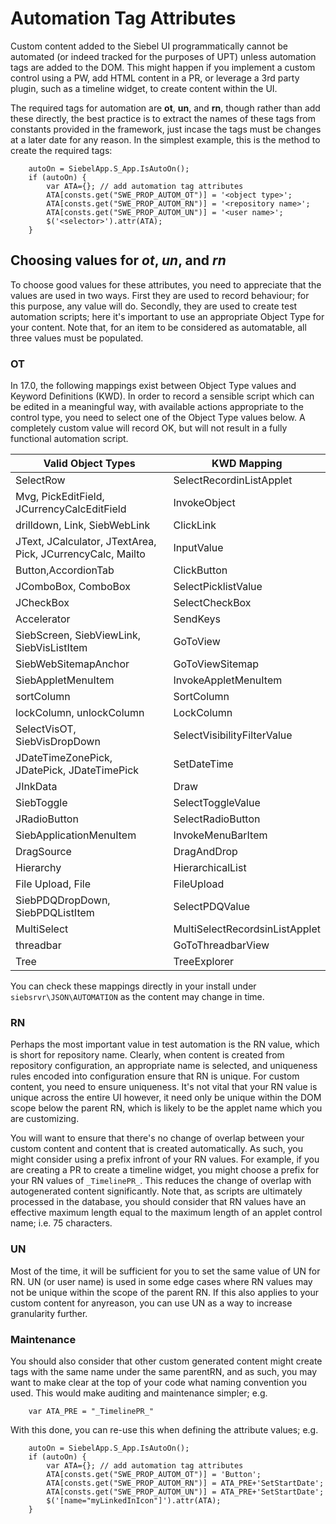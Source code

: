 # Automation Tag Attributes

Custom content added to the Siebel UI programmatically cannot be automated (or indeed tracked for the purposes of UPT) unless automation tags are added to the DOM. This might happen if you implement a custom control using a PW, add HTML content in a PR, or leverage a 3rd party plugin, such as a timeline widget, to create content within the UI.

The required tags for automation are **ot**, **un**, and **rn**, though rather than add these directly, the best practice is to extract the names of these tags from constants provided in the framework, just incase the tags must be changes at a later date for any reason. In the simplest example, this is the method to create the required tags:

```
    autoOn = SiebelApp.S_App.IsAutoOn();
	if (autoOn) {
		var ATA={}; // add automation tag attributes
		ATA[consts.get("SWE_PROP_AUTOM_OT")] = '<object type>';
		ATA[consts.get("SWE_PROP_AUTOM_RN")] = '<repository name>';
		ATA[consts.get("SWE_PROP_AUTOM_UN")] = '<user name>';
		$('<selector>').attr(ATA);
	}
```
## Choosing values for _ot_, _un_, and _rn_

To choose good values for these attributes, you need to appreciate that the values are used in two ways. First they are used to record behaviour; for this purpose, any value will do. Secondly, they are used to create test automation scripts; here it's important to use an appropriate Object Type for your content. Note that, for an item to be considered as automatable, all three values must be populated.

### OT

In 17.0, the following mappings exist between Object Type values and Keyword Definitions (KWD). In order to record a sensible script which can be edited in a meaningful way, with available actions appropriate to the control type, you need to select one of the Object Type values below. A completely custom value will record OK, but will not result in a fully functional automation script.


| Valid Object Types | KWD Mapping |
| --- | --- |
| SelectRow | SelectRecordinListApplet |
| Mvg, PickEditField, JCurrencyCalcEditField | InvokeObject |
| drilldown, Link, SiebWebLink | ClickLink |
| JText, JCalculator, JTextArea, Pick, JCurrencyCalc, Mailto | InputValue |
| Button,AccordionTab | ClickButton |
| JComboBox, ComboBox | SelectPicklistValue |
| JCheckBox | SelectCheckBox |
| Accelerator | SendKeys |
| SiebScreen, SiebViewLink, SiebVisListItem | GoToView |
| SiebWebSitemapAnchor | GoToViewSitemap |
| SiebAppletMenuItem | InvokeAppletMenuItem |
| sortColumn | SortColumn |
| lockColumn, unlockColumn | LockColumn |
| SelectVisOT, SiebVisDropDown | SelectVisibilityFilterValue |
| JDateTimeZonePick, JDatePick, JDateTimePick | SetDateTime |
| JInkData | Draw |
| SiebToggle | SelectToggleValue |
| JRadioButton | SelectRadioButton |
| SiebApplicationMenuItem | InvokeMenuBarItem |
| DragSource | DragAndDrop |
| Hierarchy | HierarchicalList |
| File Upload, File | FileUpload |
| SiebPDQDropDown, SiebPDQListItem | SelectPDQValue |
| MultiSelect | MultiSelectRecordsinListApplet |
| threadbar | GoToThreadbarView |
| Tree | TreeExplorer |

You can check these mappings directly in your install under ```siebsrvr\JSON\AUTOMATION``` as the content may change in time.

### RN

Perhaps the most important value in test automation is the RN value, which is short for repository name. Clearly, when content is created from repository configuration, an appropriate name is selected, and uniqueness rules encoded into configuration ensure that RN is unique. For custom content, you need to ensure uniqueness. It's not vital that your RN value is unique across the entire UI however, it need only be unique within the DOM scope below the parent RN, which is likely to be the applet name which you are customizing.

You will want to ensure that there's no change of overlap between your custom content and content that is created automatically. As such, you might consider using a prefix infront of your RN values. For example, if you are creating a PR to create a timeline widget, you might choose a prefix for your RN values of ```_TimelinePR_```. This reduces the change of overlap with autogenerated content significantly. Note that, as scripts are ultimately processed in the database, you should consider that RN values have an effective maximum length equal to the maximum length of an applet control name; i.e. 75 characters.

### UN

Most of the time, it will be sufficient for you to set the same value of UN for RN. UN (or user name) is used in some edge cases where RN values may not be unique within the scope of the parent RN. If this also applies to your custom content for anyreason, you can use UN as a way to increase granularity further.

### Maintenance

You should also consider that other custom generated content might create tags with the same name under the same parentRN, and as such, you may want to make clear at the top of your code what naming convention you used. This would make auditing and maintenance simpler; e.g.

```
    var ATA_PRE = "_TimelinePR_"
```
With this done, you can re-use this when defining the attribute values; e.g.
```
	autoOn = SiebelApp.S_App.IsAutoOn();
	if (autoOn) {
		var ATA={}; // add automation tag attributes
		ATA[consts.get("SWE_PROP_AUTOM_OT")] = 'Button';
		ATA[consts.get("SWE_PROP_AUTOM_RN")] = ATA_PRE+'SetStartDate';
		ATA[consts.get("SWE_PROP_AUTOM_UN")] = ATA_PRE+'SetStartDate';
		$('[name="myLinkedInIcon"]').attr(ATA);
	}

```